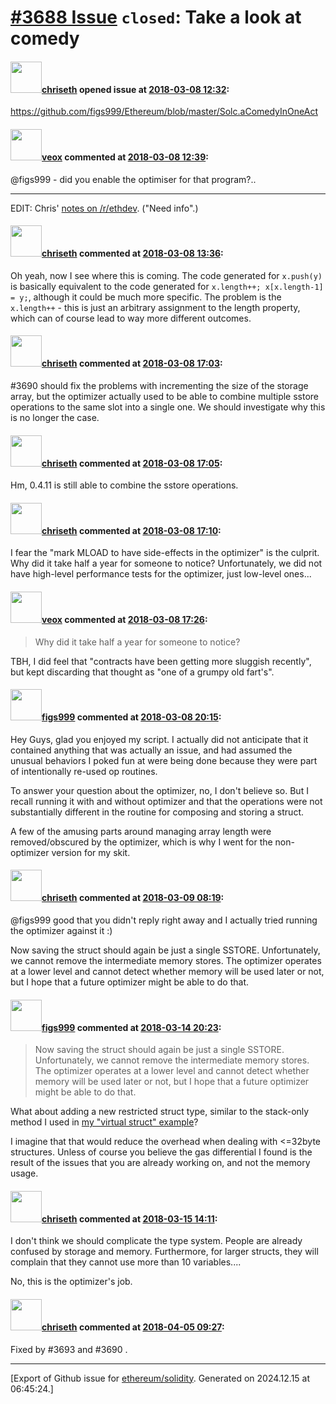 # [\#3688 Issue](https://github.com/ethereum/solidity/issues/3688) `closed`: Take a look at comedy

#### <img src="https://avatars.githubusercontent.com/u/9073706?v=4" width="50">[chriseth](https://github.com/chriseth) opened issue at [2018-03-08 12:32](https://github.com/ethereum/solidity/issues/3688):

https://github.com/figs999/Ethereum/blob/master/Solc.aComedyInOneAct

#### <img src="https://avatars.githubusercontent.com/u/3036030?v=4" width="50">[veox](https://github.com/veox) commented at [2018-03-08 12:39](https://github.com/ethereum/solidity/issues/3688#issuecomment-371475600):

@figs999 - did you enable the optimiser for that program?..

-----

EDIT: Chris' [notes on /r/ethdev](https://www.reddit.com/r/ethdev/comments/82tc7h/solc_a_comedy_in_one_act/dvdel3r/). ("Need info".)

#### <img src="https://avatars.githubusercontent.com/u/9073706?v=4" width="50">[chriseth](https://github.com/chriseth) commented at [2018-03-08 13:36](https://github.com/ethereum/solidity/issues/3688#issuecomment-371488220):

Oh yeah, now I see where this is coming. The code generated for `x.push(y)` is basically equivalent to the code generated for `x.length++; x[x.length-1] = y;`, although it could be much more specific. The problem is the `x.length++` - this is just an arbitrary assignment to the length property, which can of course lead to way more different outcomes.

#### <img src="https://avatars.githubusercontent.com/u/9073706?v=4" width="50">[chriseth](https://github.com/chriseth) commented at [2018-03-08 17:03](https://github.com/ethereum/solidity/issues/3688#issuecomment-371552519):

#3690 should fix the problems with incrementing the size of the storage array, but the optimizer actually used to be able to combine multiple sstore operations to the same slot into a single one. We should investigate why this is no longer the case.

#### <img src="https://avatars.githubusercontent.com/u/9073706?v=4" width="50">[chriseth](https://github.com/chriseth) commented at [2018-03-08 17:05](https://github.com/ethereum/solidity/issues/3688#issuecomment-371553451):

Hm, 0.4.11 is still able to combine the sstore operations.

#### <img src="https://avatars.githubusercontent.com/u/9073706?v=4" width="50">[chriseth](https://github.com/chriseth) commented at [2018-03-08 17:10](https://github.com/ethereum/solidity/issues/3688#issuecomment-371554888):

I fear the "mark MLOAD to have side-effects in the optimizer" is the culprit. Why did it take half a year for someone to notice? Unfortunately, we did not have high-level performance tests for the optimizer, just low-level ones...

#### <img src="https://avatars.githubusercontent.com/u/3036030?v=4" width="50">[veox](https://github.com/veox) commented at [2018-03-08 17:26](https://github.com/ethereum/solidity/issues/3688#issuecomment-371559924):

> Why did it take half a year for someone to notice?

TBH, I did feel that "contracts have been getting more sluggish recently", but kept discarding that thought as "one of a grumpy old fart's".

#### <img src="https://avatars.githubusercontent.com/u/1103647?v=4" width="50">[figs999](https://github.com/figs999) commented at [2018-03-08 20:15](https://github.com/ethereum/solidity/issues/3688#issuecomment-371610458):

Hey Guys, glad you enjoyed my script. I actually did not anticipate that it contained anything that was actually an issue, and had assumed the unusual behaviors I poked fun at were being done because they were part of intentionally re-used op routines.

To answer your question about the optimizer, no, I don't believe so. But I recall running it with and without optimizer and that the operations were not substantially different in the routine for composing and storing a struct. 

A few of the amusing parts around managing array length were removed/obscured by the optimizer, which is why I went for the non-optimizer version for my skit.

#### <img src="https://avatars.githubusercontent.com/u/9073706?v=4" width="50">[chriseth](https://github.com/chriseth) commented at [2018-03-09 08:19](https://github.com/ethereum/solidity/issues/3688#issuecomment-371744630):

@figs999 good that you didn't reply right away and I actually tried running the optimizer against it :)

Now saving the struct should again be just a single SSTORE. Unfortunately, we cannot remove the intermediate memory stores. The optimizer operates at a lower level and cannot detect whether memory will be used later or not, but I hope that a future optimizer might be able to do that.

#### <img src="https://avatars.githubusercontent.com/u/1103647?v=4" width="50">[figs999](https://github.com/figs999) commented at [2018-03-14 20:23](https://github.com/ethereum/solidity/issues/3688#issuecomment-373161882):

> Now saving the struct should again be just a single SSTORE. Unfortunately, we cannot remove the intermediate memory stores. The optimizer operates at a lower level and cannot detect whether memory will be used later or not, but I hope that a future optimizer might be able to do that.

What about adding a new restricted struct type, similar to the stack-only method I used in [my "virtual struct" example](https://github.com/figs999/Ethereum/blob/master/VirtualStruct.sol)?

I imagine that that would reduce the overhead when dealing with <=32byte structures. Unless of course you believe the gas differential I found is the result of the issues that you are already working on, and not the memory usage.

#### <img src="https://avatars.githubusercontent.com/u/9073706?v=4" width="50">[chriseth](https://github.com/chriseth) commented at [2018-03-15 14:11](https://github.com/ethereum/solidity/issues/3688#issuecomment-373389115):

I don't think we should complicate the type system. People are already confused by storage and memory. Furthermore, for larger structs, they will complain that they cannot use more than 10 variables....

No, this is the optimizer's job.

#### <img src="https://avatars.githubusercontent.com/u/9073706?v=4" width="50">[chriseth](https://github.com/chriseth) commented at [2018-04-05 09:27](https://github.com/ethereum/solidity/issues/3688#issuecomment-378875080):

Fixed by #3693 and #3690 .


-------------------------------------------------------------------------------



[Export of Github issue for [ethereum/solidity](https://github.com/ethereum/solidity). Generated on 2024.12.15 at 06:45:24.]
